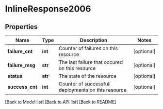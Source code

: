 # InlineResponse2006

## Properties
Name | Type | Description | Notes
------------ | ------------- | ------------- | -------------
**failure_cnt** | **int** | Counter of failures on this resource | [optional] 
**failure_msg** | **str** | The last failure that occured on this resource | [optional] 
**status** | **str** | The state of the resource | [optional] 
**success_cnt** | **int** | Counter of successfull deployments on this resource | [optional] 

[[Back to Model list]](../README.md#documentation-for-models) [[Back to API list]](../README.md#documentation-for-api-endpoints) [[Back to README]](../README.md)

